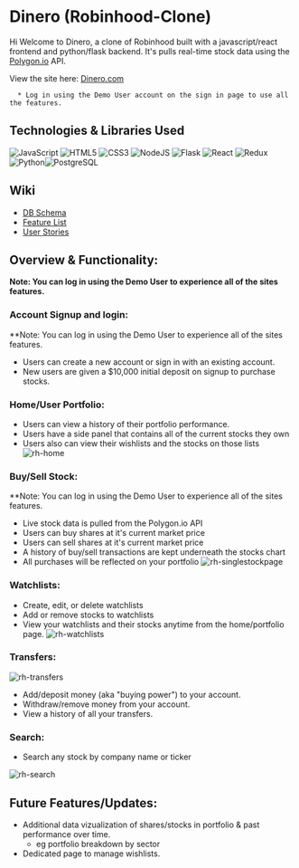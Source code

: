 # Dinero (Robinhood-Clone)

Hi Welcome to Dinero, a clone of Robinhood built with a javascript/react frontend and python/flask backend. It's pulls real-time stock data using the [Polygon.io](https://polygon.io/) API.

View the site here: [Dinero.com](https://dinero.onrender.com/)

      * Log in using the Demo User account on the sign in page to use all the features.

## Technologies & Libraries Used

![JavaScript](https://img.shields.io/badge/javascript-%23323330.svg?style=for-the-badge&logo=javascript&logoColor=%23F7DF1E) ![HTML5](https://img.shields.io/badge/html5-%23E34F26.svg?style=for-the-badge&logo=html5&logoColor=white) ![CSS3](https://img.shields.io/badge/css3-%231572B6.svg?style=for-the-badge&logo=css3&logoColor=white) ![NodeJS](https://img.shields.io/badge/node.js-6DA55F?style=for-the-badge&logo=node.js&logoColor=white) ![Flask](https://img.shields.io/badge/Flask-%23404d59.svg?style=for-the-badge&logo=flask&logoColor=%2361DAFB) ![React](https://img.shields.io/badge/react-%2320232a.svg?style=for-the-badge&logo=react&logoColor=%2361DAFB) ![Redux](https://img.shields.io/badge/redux-%23593d88.svg?style=for-the-badge&logo=redux&logoColor=white)![Python](https://img.shields.io/badge/Python-3776AB?style=for-the-badge&logo=python&logoColor=white)![PostgreSQL](https://img.shields.io/badge/PostgreSQL-316192?style=for-the-badge&logo=postgresql&logoColor=white)

## Wiki
- [DB Schema](https://github.com/sbaeyens/robinhood-clone/wiki/DB-Schema)
- [Feature List](https://github.com/sbaeyens/robinhood-clone/wiki/Feature-List)
- [User Stories](https://github.com/sbaeyens/robinhood-clone/wiki/User-Stories) 


## Overview & Functionality:
**Note: You can log in using the Demo User to experience all of the sites features.**

### Account Signup and login:
**Note: You can log in using the Demo User to experience all of the sites features.
- Users can create a new account or sign in with an existing account.
- New users are given a $10,000 initial deposit on signup to purchase stocks.

### Home/User Portfolio:
- Users can view a history of their portfolio performance.
- Users have a side panel that contains all of the current stocks they own
- Users also can view their wishlists and the stocks on those lists
![rh-home](https://github.com/sbaeyens/robinhood-clone/assets/11000112/2c99dfd3-f5ec-44cb-bb24-b90b0801b591)

### Buy/Sell Stock:
**Note: You can log in using the Demo User to experience all of the sites features.
- Live stock data is pulled from the Polygon.io API
- Users can buy shares at it's current market price
- Users can sell shares at it's current market price
- A history of buy/sell transactions are kept underneath the stocks chart
- All purchases will be reflected on your portfolio
![rh-singlestockpage](https://github.com/sbaeyens/robinhood-clone/assets/11000112/62a37f7b-d33c-4984-a37c-4acfe005560f)

### Watchlists:
- Create, edit, or delete watchlists
- Add or remove stocks to watchlists
- View your watchlists and their stocks anytime from the home/portfolio page.
![rh-watchlists](https://github.com/sbaeyens/robinhood-clone/assets/11000112/d1290038-4293-4178-829d-f62ce65ca878)

### Transfers:
![rh-transfers](https://github.com/sbaeyens/robinhood-clone/assets/11000112/7426c7a5-25e5-4cb8-a25c-da47da597616)
- Add/deposit money (aka "buying power") to your account.
- Withdraw/remove money from your account.
- View a history of all your transfers.

### Search:
- Search any stock by company name or ticker

![rh-search](https://github.com/sbaeyens/robinhood-clone/assets/11000112/d9488b9a-5698-4c3f-93f1-53b4eda01f3a)


## Future Features/Updates:
- Additional data vizualization of shares/stocks in portfolio & past performance over time.
     - eg portfolio breakdown by sector  
- Dedicated page to manage wishlists.
